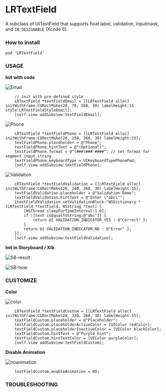 LRTextField
===========
A subclass of UITextField that supports float label, validation, inputmask, and `IB_DESIGNABLE` (Xcode 6).

### How to install
```
pod 'LRTextField'
```


### USAGE
__Init with code__

![Email](http://i.imgur.com/GDDVduN.gif)
``` objc
    // init with pre-defined style
    LRTextField *textFieldEmail = [[LRTextField alloc] initWithFrame:CGRectMake(20, 70, 260, 30) labelHeight:15 style:LRTextFieldStyleEmail]; 
    [self.view addSubview:textFieldEmail];
```


![Phone](http://i.imgur.com/w20VsY1.gif)
``` objc
    LRTextField *textFieldPhone = [[LRTextField alloc] initWithFrame:CGRectMake(20, 150, 260, 30) labelHeight:15];
    textFieldPhone.placeholder = @"Phone";
    textFieldPhone.hintText = @"(Optional)";
    textFieldPhone.format = @"(###)###-####"; // set format for segment input string
    textFieldPhone.keyboardType = UIKeyboardTypePhonePad;
    [self.view addSubview:textFieldPhone];
```


![Validation](http://i.imgur.com/IiryMXj.gif)
``` objc
    LRTextField *textFieldValidation = [[LRTextField alloc] initWithFrame:CGRectMake(20, 240, 260, 30) labelHeight:15];
    textFieldValidation.placeholder = @"Validation Demo";
    textFieldValidation.hintText = @"Enter \"abc\"";
    [textFieldValidation setValidationBlock:^NSDictionary *(LRTextField *textField, NSString *text) {
        [NSThread sleepForTimeInterval:1.0];
        if ([text isEqualToString:@"abc"]) {
            return @{ VALIDATION_INDICATOR_YES : @"Correct" };
        }
        return @{ VALIDATION_INDICATOR_NO : @"Error" };
    }];
    [self.view addSubview:textFieldValidation];
```


__Init in Storyboard / Xib__

![SB-result](http://i.imgur.com/wCq56nz.gif)

![SB-how](http://i.imgur.com/xz3PuX5.gif)


### CUSTOMIZE
__Color__

![color](http://i.imgur.com/lp2vSfV.gif)

``` objc
    LRTextField *textFieldCustom = [[LRTextField alloc] initWithFrame:CGRectMake(20, 320, 260, 30) labelHeight:15];
    textFieldCustom.placeholder = @"Placeholder";
    textFieldCustom.placeholderActiveColor = [UIColor redColor];
    textFieldCustom.placeholderInactiveColor = [UIColor blackColor];
    textFieldCustom.hintText = @"Purple hint";
    textFieldCustom.hintTextColor = [UIColor purpleColor];
    [self.view addSubview:textFieldCustom];
```

__Disable Animation__

![noanimation](http://i.imgur.com/aBJu8Ol.gif)

``` objc
    textFieldCustom.enableAnimation = NO;
```
### TROUBLESHOOTING
